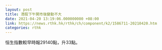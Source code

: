 ```yaml
---
layout: post
title: 港股下午開市後變動不大
date: 2021-04-20 13:19:06.000000000 +08:00
link: https://news.rthk.hk/rthk/ch/component/k2/1586711-20210420.htm
categories: rthk
---
```


恒生指數較早時報29140點，升33點。

